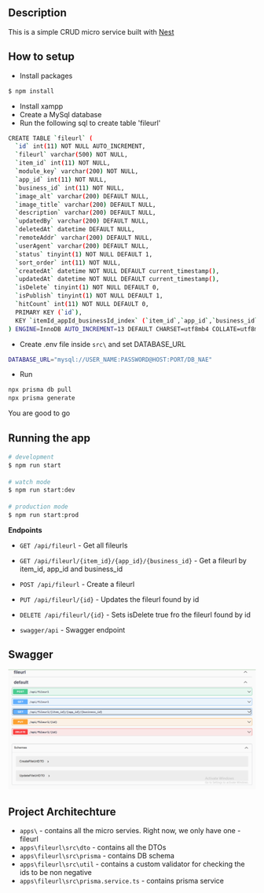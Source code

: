 
## Description

This is a simple CRUD micro service built with  [Nest](https://github.com/nestjs/nest)

## How to setup
- Install packages
```bash
$ npm install
```
- Install xampp
- Create a MySql database
- Run the following sql to create table 'fileurl'
```bash
CREATE TABLE `fileurl` (
  `id` int(11) NOT NULL AUTO_INCREMENT,
  `fileurl` varchar(500) NOT NULL,
  `item_id` int(11) NOT NULL,
  `module_key` varchar(200) NOT NULL,
  `app_id` int(11) NOT NULL,
  `business_id` int(11) NOT NULL,
  `image_alt` varchar(200) DEFAULT NULL,
  `image_title` varchar(200) DEFAULT NULL,
  `description` varchar(200) DEFAULT NULL,
  `updatedBy` varchar(200) DEFAULT NULL,
  `deletedAt` datetime DEFAULT NULL,
  `remoteAddr` varchar(200) DEFAULT NULL,
  `userAgent` varchar(200) DEFAULT NULL,
  `status` tinyint(1) NOT NULL DEFAULT 1,
  `sort_order` int(11) NOT NULL,
  `createdAt` datetime NOT NULL DEFAULT current_timestamp(),
  `updatedAt` datetime NOT NULL DEFAULT current_timestamp(),
  `isDelete` tinyint(1) NOT NULL DEFAULT 0,
  `isPublish` tinyint(1) NOT NULL DEFAULT 1,
  `hitCount` int(11) NOT NULL DEFAULT 0,
  PRIMARY KEY (`id`),
  KEY `itemId_appId_businessId_index` (`item_id`,`app_id`,`business_id`)
) ENGINE=InnoDB AUTO_INCREMENT=13 DEFAULT CHARSET=utf8mb4 COLLATE=utf8mb4_general_ci 
```
- Create .env file inside `src\` and set DATABASE_URL
```bash
DATABASE_URL="mysql://USER_NAME:PASSWORD@HOST:PORT/DB_NAE"
```
- Run
```bash
npx prisma db pull
npx prisma generate
```
You are good to go

## Running the app

```bash
# development
$ npm run start

# watch mode
$ npm run start:dev

# production mode
$ npm run start:prod
```
**Endpoints**

- `GET /api/fileurl` - Get all fileurls
- `GET /api/fileurl/{item_id}/{app_id}/{business_id}` - Get a fileurl by item_id, app_id and business_id
- `POST /api/fileurl` - Create a fileurl
- `PUT /api/fileurl/{id}` - Updates the fileurl found by id
- `DELETE /api/fileurl/{id}` - Sets isDelete true fro the fileurl found by id


- `swagger/api` - Swagger endpoint
## Swagger
![swagger](documentation_image/swagger.png?raw=true 'swagger')

## Project Architechture

- `apps\` - contains all the micro servies. Right now, we only have one - fileurl
- `apps\fileurl\src\dto` - contains all the DTOs
- `apps\fileurl\src\prisma` - contains DB schema
- `apps\fileurl\src\util` - contains a custom validator for checking the ids to be non negative
- `apps\fileurl\src\prisma.service.ts` - contains prisma service
